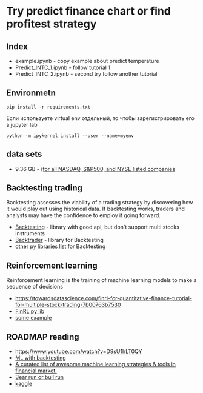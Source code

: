 # Try predict finance chart or find profitest strategy

## Index
- example.ipynb - copy example about predict temperature
- Predict_INTC_1.ipynb - follow tutorial 1
- Predict_INTC_2.ipynb - second try follow another tutorial

## Environmetn

```
pip install -r requirements.txt
```

Если используете virtual env отдельный, то чтобы зарегистрировать его в jupyter lab

```
python -m ipykernel install --user --name=myenv
```

## data sets

- 9.36 GB - [(for all NASDAQ, S&P500, and NYSE listed companies](https://www.kaggle.com/paultimothymooney/stock-market-data)

## Backtesting trading
Backtesting assesses the viability of a trading strategy by discovering how it would play out using historical data. If backtesting works, traders and analysts may have the confidence to employ it going forward.
- [Backtesting](https://github.com/kernc/backtesting.py) - library with good api, but don't support multi stocks instruments
- [Backtrader](https://github.com/mementum/backtrader) - library for Backtesting
- [other py libraries list](https://github.com/kernc/backtesting.py/blob/master/doc/alternatives.md) for Backtesting

## Reinforcement learning
Reinforcement learning is the training of machine learning models to make a sequence of decisions
- https://towardsdatascience.com/finrl-for-quantitative-finance-tutorial-for-multiple-stock-trading-7b00763b7530
- [FinRL py lib](https://github.com/AI4Finance-LLC/FinRL)
- [some example](https://github.com/AI4Finance-LLC/Deep-Reinforcement-Learning-for-Automated-Stock-Trading-Ensemble-Strategy-ICAIF-2020)

## ROADMAP reading
- https://www.youtube.com/watch?v=D9sU1hLT0QY
- [ML with backtesting](https://medium.com/analytics-vidhya/ml-classification-algorithms-to-predict-market-movements-and-backtesting-2382fdaf7a32)
- [A curated list of awesome machine learning strategies & tools in financial market.](https://www.analyticsvidhya.com/blog/2021/01/bear-run-or-bull-run-can-reinforcement-learning-help-in-automated-trading/)
- [Bear run or bull run](https://pythonrepo.com/repo/georgezouq-awesome-ai-in-finance-python-machine-learning)
- [kaggle](https://www.kaggle.com/itoeiji/deep-reinforcement-learning-on-stock-data)